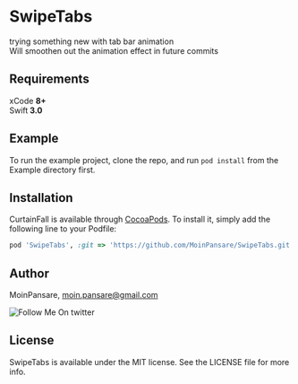 # SwipeTabs

trying something new with tab bar animation<br>Will smoothen out the animation effect in future commits

## Requirements

xCode <b>8+</b><br> Swift<b> 3.0</b>

## Example

To run the example project, clone the repo, and run `pod install` from the Example directory first.

## Installation

CurtainFall is available through [CocoaPods](http://cocoapods.org). To install
it, simply add the following line to your Podfile:

```ruby
pod 'SwipeTabs', :git => 'https://github.com/MoinPansare/SwipeTabs.git'
```

## Author

MoinPansare, moin.pansare@gmail.com

![Follow Me On twitter](https://twitter.com/MOIN__)



## License

SwipeTabs is available under the MIT license. See the LICENSE file for more info.
